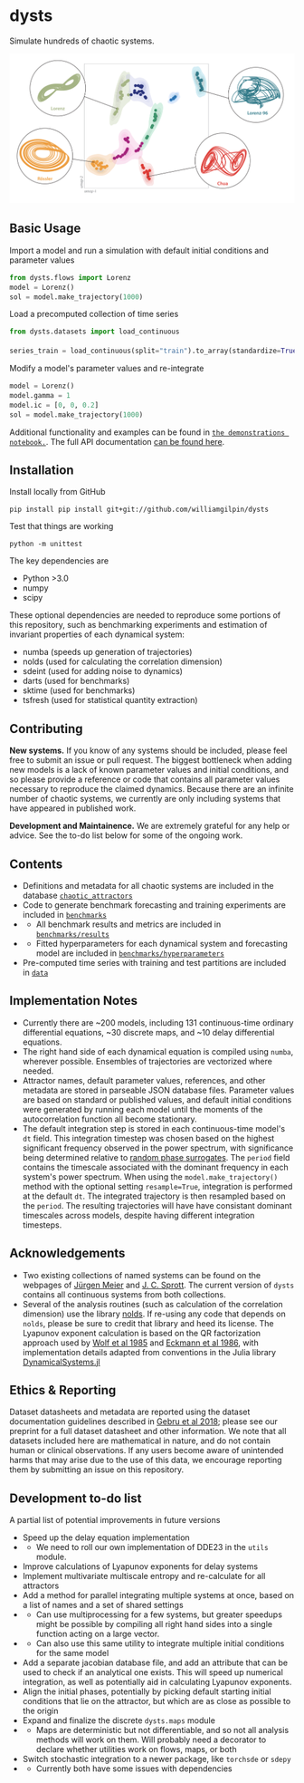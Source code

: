 # dysts

Simulate hundreds of chaotic systems.

![An embedding of all chaotic systems in the collection](dysts/data/fig_github.png)

## Basic Usage

Import a model and run a simulation with default initial conditions and parameter values

```python
from dysts.flows import Lorenz
model = Lorenz()
sol = model.make_trajectory(1000)
```

Load a precomputed collection of time series

```python
from dysts.datasets import load_continuous

series_train = load_continuous(split="train").to_array(standardize=True)
```

Modify a model's parameter values and re-integrate

```python
model = Lorenz()
model.gamma = 1
model.ic = [0, 0, 0.2]
sol = model.make_trajectory(1000)
```

Additional functionality and examples can be found in [`the demonstrations notebook.`](demos.ipynb). The full API documentation [can be found here](http://www.wgilpin.com/dysts/spbuild/html/index.html).

## Installation

Install locally from GitHub

    pip install pip install git+git://github.com/williamgilpin/dysts

Test that things are working

    python -m unittest

The key dependencies are

+ Python >3.0
+ numpy
+ scipy

These optional dependencies are needed to reproduce some portions of this repository, such as benchmarking experiments and estimation of invariant properties of each dynamical system:

+ numba (speeds up generation of trajectories)
+ nolds (used for calculating the correlation dimension)
+ sdeint (used for adding noise to dynamics)
+ darts (used for benchmarks)
+ sktime (used for benchmarks)
+ tsfresh (used for statistical quantity extraction)



## Contributing

**New systems.** If you know of any systems should be included, please feel free to submit an issue or pull request. The biggest bottleneck when adding new models is a lack of known parameter values and initial conditions, and so please provide a reference or code that contains all parameter values necessary to reproduce the claimed dynamics. Because there are an infinite number of chaotic systems, we currently are only including systems that have appeared in published work.

**Development and Maintainence.** We are extremely grateful for any help or advice. See the to-do list below for some of the ongoing work.

## Contents

+ Definitions and metadata for all chaotic systems are included in the database [`chaotic_attractors`](dysts/dysts/data/chaotic_attractors.json)
+ Code to generate benchmark forecasting and training experiments are included in [`benchmarks`](dysts/benchmarks)
+ + All benchmark results and metrics are included in [`benchmarks/results`](dysts/benchmarks/results)
+ + Fitted hyperparameters for each dynamical system and forecasting model are included in [`benchmarks/hyperparameters`](dysts/benchmarks/hyperparameters)
+ Pre-computed time series with training and test partitions are included in [`data`](dysts/dysts/data)

## Implementation Notes

+ Currently there are ~200 models, including 131 continuous-time ordinary differential equations, ~30 discrete maps, and ~10 delay differential equations.
+ The right hand side of each dynamical equation is compiled using `numba`, wherever possible. Ensembles of trajectories are vectorized where needed.
+ Attractor names, default parameter values, references, and other metadata are stored in parseable JSON database files. Parameter values are based on standard or published values, and default initial conditions were generated by running each model until the moments of the autocorrelation function all become stationary.
+ The default integration step is stored in each continuous-time model's `dt` field. This integration timestep was chosen based on the highest significant frequency observed in the power spectrum, with significance being determined relative to [random phase surrogates](https://en.wikipedia.org/wiki/Surrogate_data_testing). The `period` field contains the timescale associated with the dominant frequency in each system's power spectrum. When using the `model.make_trajectory()` method with the optional setting `resample=True`, integration is performed at the default `dt`. The integrated trajectory is then resampled based on the `period`. The resulting trajectories will have have consistant dominant timescales across models, despite having different integration timesteps.

## Acknowledgements

+ Two existing collections of named systems can be found on the webpages of [J&uuml;rgen Meier](http://www.3d-meier.de/tut19/Seite1.html) and [J. C. Sprott](http://sprott.physics.wisc.edu/sprott.htm). The current version of `dysts` contains all continuous systems from both collections.
+ Several of the analysis routines (such as calculation of the correlation dimension) use the library [nolds](https://github.com/CSchoel/nolds). If re-using any code that depends on `nolds`, please be sure to credit that library and heed its license. The Lyapunov exponent calculation is based on the QR factorization approach used by [Wolf et al 1985](https://www.sciencedirect.com/science/article/abs/pii/0167278985900119) and [Eckmann et al 1986](https://journals.aps.org/pra/abstract/10.1103/PhysRevA.34.4971), with implementation details adapted from conventions in the Julia library [DynamicalSystems.jl](https://github.com/JuliaDynamics/DynamicalSystems.jl/)


## Ethics & Reporting

Dataset datasheets and metadata are reported using the dataset documentation guidelines described in [Gebru et al 2018](https://arxiv.org/abs/1803.09010); please see our preprint for a full dataset datasheet and other information. We note that all datasets included here are mathematical in nature, and do not contain human or clinical observations. If any users become aware of unintended harms that may arise due to the use of this data, we encourage reporting them by submitting an issue on this repository.


## Development to-do list

A partial list of potential improvements in future versions

+ Speed up the delay equation implementation
+ + We need to roll our own implementation of DDE23 in the `utils` module.
+ Improve calculations of Lyapunov exponents for delay systems
+ Implement multivariate multiscale entropy and re-calculate for all attractors
+ Add a method for parallel integrating multiple systems at once, based on a list of names and a set of shared settings
+ + Can use multiprocessing for a few systems, but greater speedups might be possible by compiling all right hand sides into a single function acting on a large vector.
+ + Can also use this same utility to integrate multiple initial conditions for the same model
+ Add a separate jacobian database file, and add an attribute that can be used to check if an analytical one exists. This will speed up numerical integration, as well as potentially aid in calculating Lyapunov exponents.
+ Align the initial phases, potentially by picking default starting initial conditions that lie on the attractor, but which are as close as possible to the origin
+ Expand and finalize the discrete `dysts.maps` module
+ + Maps are deterministic but not differentiable, and so not all analysis methods will work on them. Will probably need a decorator to declare whether utilities work on flows, maps, or both
+ Switch stochastic integration to a newer package, like `torchsde` or `sdepy`
+ + Currently both have some issues with dependencies


